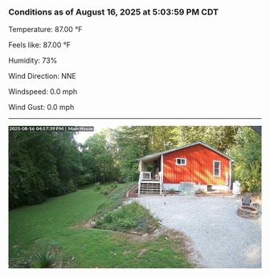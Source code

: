 ### Conditions as of August 16, 2025 at 5:03:59 PM CDT 

Temperature: 87.00 &deg;F

Feels like: 87.00 &deg;F

Humidity: 73%

Wind Direction: NNE

Windspeed: 0.0 mph

Wind Gust: 0.0 mph

---

<img src="./images/latest.jpeg"/>

